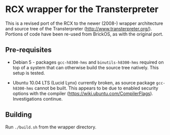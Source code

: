 # RCX wrapper for the Transterpreter

This is a revised port of the RCX to the newer (2008-) wrapper architecture and source tree of the Transterpreter (http://www.transterpreter.org/). Portions of code have been re-used from BrickOS, as with the original port.

## Pre-requisites

* Debian 5 - packages `gcc-h8300-hms` and `binutils-h8300-hms` required on top of a system that can otherwise build the source tree natively. This setup is tested.

* Ubuntu 10.04 LTS (Lucid Lynx) currently broken, as source package `gcc-h8300-hms` cannot be built. This appears to be due to enabled security options with the compiler (https://wiki.ubuntu.com/CompilerFlags). Investigations continue.

## Building

Run `./build.sh` from the wrapper directory.